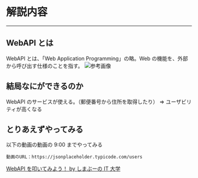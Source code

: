 # 解説内容

---

## WebAPI とは

WebAPI とは、「Web Application Programming」の略。Web の機能を、外部から呼び出す仕様のことを指す。
![参考画像](https://www.knowledgewing.com/kw/blog/2018/08/upload/rest_api_1_02.jpg)

## 結局なにができるのか

WebAPI のサービスが使える。（郵便番号から住所を取得したり）
⇒ ユーザビリティが高くなる

## とりあえずやってみる

以下の動画の動画の 9:00 までやってみる

```
動画のURL：https://jsonplaceholder.typicode.com/users
```

[WebAPI を叩いてみよう！ by しまぶーの IT 大学](https://www.youtube.com/watch?v=QugDLcOo_EE)
